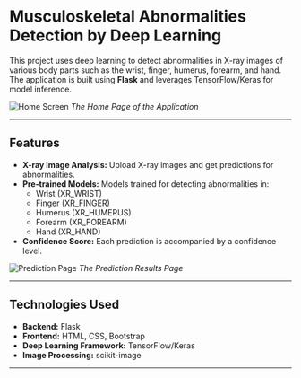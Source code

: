 # Musculoskeletal Abnormalities Detection by Deep Learning

This project uses deep learning to detect abnormalities in X-ray images of various body parts such as the wrist, finger, humerus, forearm, and hand. The application is built using **Flask** and leverages TensorFlow/Keras for model inference.

![Home Screen](static/screenshots/home.jpg)
*The Home Page of the Application*

---

## Features
- **X-ray Image Analysis:** Upload X-ray images and get predictions for abnormalities.
- **Pre-trained Models:** Models trained for detecting abnormalities in:
  - Wrist (XR_WRIST)
  - Finger (XR_FINGER)
  - Humerus (XR_HUMERUS)
  - Forearm (XR_FOREARM)
  - Hand (XR_HAND)
- **Confidence Score:** Each prediction is accompanied by a confidence level.

![Prediction Page](static/screenshots/predict.jpg)
*The Prediction Results Page*

---

## Technologies Used
- **Backend:** Flask
- **Frontend:** HTML, CSS, Bootstrap
- **Deep Learning Framework:** TensorFlow/Keras
- **Image Processing:** scikit-image

---


